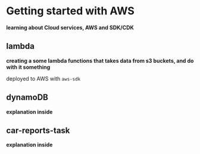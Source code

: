 # Getting started with AWS

**learning about Cloud services, AWS and SDK/CDK**

## lambda

**creating a some lambda functions that takes data from s3 buckets, and do with it something**

deployed to AWS with `aws-sdk`

## dynamoDB

**explanation inside**

## car-reports-task

**explanation inside**

